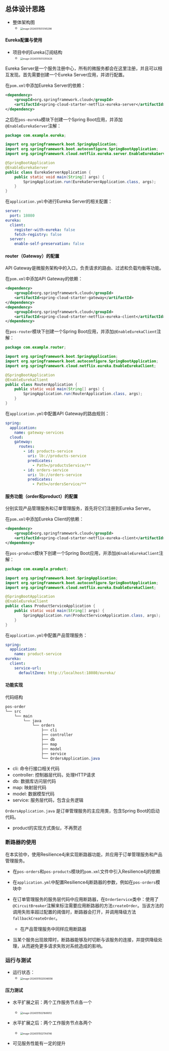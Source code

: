 ## 总体设计思路

- 整体架构图
  - <img src="https://thdlrt.oss-cn-beijing.aliyuncs.com/image-20240515013145298.png" alt="image-20240515013145298" style="zoom:50%;" />

#### Eureka配置与使用

- 项目中的Eureka订阅结构
  - <img src="https://thdlrt.oss-cn-beijing.aliyuncs.com/image-20240515013355428.png" alt="image-20240515013355428" style="zoom:50%;" />

Eureka Server是一个服务注册中心，所有的微服务都会在这里注册，并且可以相互发现。首先需要创建一个Eureka Server应用，并进行配置。

在`pom.xml`中添加Eureka Server的依赖：

```xml
<dependency>
    <groupId>org.springframework.cloud</groupId>
    <artifactId>spring-cloud-starter-netflix-eureka-server</artifactId>
</dependency>
```

之后在`pos-eureka`模块下创建一个Spring Boot应用，并添加`@EnableEurekaServer`注解：

```java
package com.example.eureka;

import org.springframework.boot.SpringApplication;
import org.springframework.boot.autoconfigure.SpringBootApplication;
import org.springframework.cloud.netflix.eureka.server.EnableEurekaServer;

@SpringBootApplication
@EnableEurekaServer
public class EurekaServerApplication {
    public static void main(String[] args) {
        SpringApplication.run(EurekaServerApplication.class, args);
    }
}
```

在`application.yml`中进行Eureka Server的相关配置：

```yml
server:
  port: 18080
eureka:
  client:
    register-with-eureka: false
    fetch-registry: false
  server:
    enable-self-preservation: false

```

#### router（Gateway）的配置

API Gateway是微服务架构中的入口，负责请求的路由、过滤和负载均衡等功能。

在`pom.xml`中添加API Gateway的依赖：

```xml
<dependency>
    <groupId>org.springframework.cloud</groupId>
    <artifactId>spring-cloud-starter-gateway</artifactId>
</dependency>
<dependency>
    <groupId>org.springframework.cloud</groupId>
    <artifactId>spring-cloud-starter-netflix-eureka-client</artifactId>
</dependency>
```

在`pos-router`模块下创建一个Spring Boot应用，并添加`@EnableEurekaClient`注解：

```java
package com.example.router;

import org.springframework.boot.SpringApplication;
import org.springframework.boot.autoconfigure.SpringBootApplication;
import org.springframework.cloud.netflix.eureka.EnableEurekaClient;

@SpringBootApplication
@EnableEurekaClient
public class RouterApplication {
    public static void main(String[] args) {
        SpringApplication.run(RouterApplication.class, args);
    }
}
```

在`application.yml`中配置API Gateway的路由规则：

```yml
spring:
  application:
    name: gateway-services
  cloud:
    gateway:
      routes:
        - id: products-service
          uri: lb://products-service
          predicates:
            - Path=/productsService/**
        - id: orders-service
          uri: lb://orders-service
          predicates:
            - Path=/ordersService/**

```

#### 服务功能（order和product）的配置

分别实现产品管理服务和订单管理服务，首先将它们注册到Eureka Server。

在`pom.xml`中添加Eureka Client的依赖：

```xml
<dependency>
    <groupId>org.springframework.cloud</groupId>
    <artifactId>spring-cloud-starter-netflix-eureka-client</artifactId>
</dependency>
```

在`pos-product`模块下创建一个Spring Boot应用，并添加`@EnableEurekaClient`注解：

```java
package com.example.product;

import org.springframework.boot.SpringApplication;
import org.springframework.boot.autoconfigure.SpringBootApplication;
import org.springframework.cloud.netflix.eureka.EnableEurekaClient;

@SpringBootApplication
@EnableEurekaClient
public class ProductServiceApplication {
    public static void main(String[] args) {
        SpringApplication.run(ProductServiceApplication.class, args);
    }
}
```

在`application.yml`中配置产品管理服务：

```yml
spring:
  application:
    name: product-service
eureka:
  client:
    service-url:
      defaultZone: http://localhost:18080/eureka/
```

#### 功能实现

代码结构

```css
pos-order
└── src
    └── main
        └── java
            └── orders
                ├── cli
                ├── controller
                ├── db
                ├── map
                ├── model
                ├── service
                └── OrdersApplication.java

```

- cli: 命令行接口相关代码
- controller: 控制器层代码，处理HTTP请求
- db: 数据库访问层代码
- map: 映射层代码
- model: 数据模型代码
- service: 服务层代码，包含业务逻辑

`OrdersApplication.java` 是订单管理服务的主应用类，包含Spring Boot的启动代码。

- product的实现方式类似，不再赘述

### 断路器的使用

在本实验中，使用Resilience4j来实现断路器功能，并应用于订单管理服务和产品管理服务。

- 在`pos-orders`和`pos-products`模块的`pom.xml`文件中引入Resilience4j的依赖

- 在`application.yml`中配置Resilience4j断路器的参数，例如在`pos-orders`模块中
- 在订单管理服务的服务层代码中应用断路器，在`OrderService`类中：使用了`@CircuitBreaker`注解来标注需要应用断路器的方法`createOrder`。当该方法的调用失败率超过配置的阈值时，断路器会打开，并调用降级方法`fallbackCreateOrder`。
  - 在产品管理服务中同样应用断路器
- 当某个服务出现故障时，断路器能够及时切断与该服务的连接，并提供降级处理，从而避免更多请求失败对系统造成的影响。

### 运行与测试

- 运行状态：
  - <img src="https://thdlrt.oss-cn-beijing.aliyuncs.com/image-20240515020046556.png" alt="image-20240515020046556" style="zoom:50%;" />

#### 压力测试

- 水平扩展之前：两个工作服务节点各一个
  - <img src="https://thdlrt.oss-cn-beijing.aliyuncs.com/image-20240515021649012.png" alt="image-20240515021649012" style="zoom: 50%;" />

- 水平扩展之后：两个工作服务节点各两个
  - <img src="https://thdlrt.oss-cn-beijing.aliyuncs.com/image-20240515021744746.png" alt="image-20240515021744746" style="zoom:50%;" />

- 可见服务性能有一定的提升

